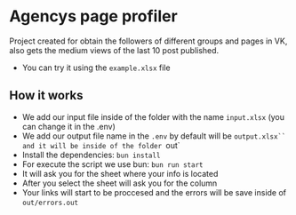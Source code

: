 # Agencys page profiler

Project created for obtain the followers of different groups and pages in VK, also gets the medium views of the last 10 post published.

- You can try it using the `example.xlsx` file

## How it works
- We add our input file inside of the folder with the name `input.xlsx` (you can change it in the .env)
- We add our output file name in the `.env` by default will be `output.xlsx`` and it will be inside of the folder `out`
- Install the dependencies: `bun install`
- For execute the script we use bun: `bun run start`
- It will ask you for the sheet where your info is located
- After you select the sheet will ask you for the column
- Your links will start to be proccesed and the errors will be save inside of `out/errors.out`